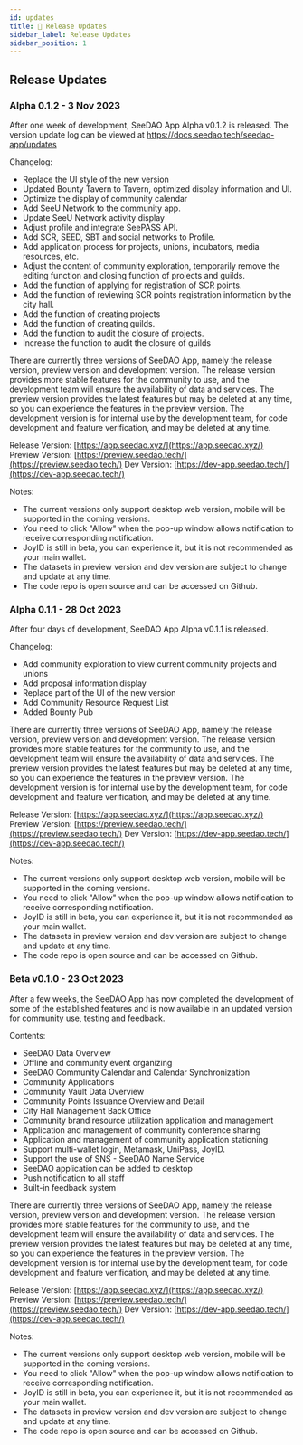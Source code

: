 ```yaml
---
id: updates
title: 💬 Release Updates
sidebar_label: Release Updates
sidebar_position: 1
---
```


## Release Updates


### Alpha 0.1.2 - 3 Nov 2023

After one week of development, SeeDAO App Alpha v0.1.2 is released.
The version update log can be viewed at https://docs.seedao.tech/seedao-app/updates

Changelog:
- Replace the UI style of the new version
- Updated Bounty Tavern to Tavern, optimized display information and UI.
- Optimize the display of community calendar
- Add SeeU Network to the community app.
- Update SeeU Network activity display
- Adjust profile and integrate SeePASS API.
- Add SCR, SEED, SBT and social networks to Profile.
- Add application process for projects, unions, incubators, media resources, etc.
- Adjust the content of community exploration, temporarily remove the editing function and closing function of projects and guilds.
- Add the function of applying for registration of SCR points.
- Add the function of reviewing SCR points registration information by the city hall.
- Add the function of creating projects
- Add the function of creating guilds.
- Add the function to audit the closure of projects.
- Increase the function to audit the closure of guilds

There are currently three versions of SeeDAO App, namely the release version, preview version and development version.
The release version provides more stable features for the community to use, and the development team will ensure the availability of data and services.
The preview version provides the latest features but may be deleted at any time, so you can experience the features in the preview version.
The development version is for internal use by the development team, for code development and feature verification, and may be deleted at any time.

Release Version: [https://app.seedao.xyz/](https://app.seedao.xyz/)
Preview Version: [https://preview.seedao.tech/](https://preview.seedao.tech/)
Dev Version: [https://dev-app.seedao.tech/](https://dev-app.seedao.tech/)

Notes:
- The current versions only support desktop web version, mobile will be supported in the coming versions.
- You need to click "Allow" when the pop-up window allows notification to receive corresponding notification.
- JoyID is still in beta, you can experience it, but it is not recommended as your main wallet.
- The datasets in preview version and dev version are subject to change and update at any time.
- The code repo is open source and can be accessed on Github.


### Alpha 0.1.1 - 28 Oct 2023

After four days of development, SeeDAO App Alpha v0.1.1 is released.

Changelog:
- Add community exploration to view current community projects and unions
- Add proposal information display
- Replace part of the UI of the new version
- Add Community Resource Request List
- Added Bounty Pub

There are currently three versions of SeeDAO App, namely the release version, preview version and development version.
The release version provides more stable features for the community to use, and the development team will ensure the availability of data and services.
The preview version provides the latest features but may be deleted at any time, so you can experience the features in the preview version.
The development version is for internal use by the development team, for code development and feature verification, and may be deleted at any time.

Release Version: [https://app.seedao.xyz/](https://app.seedao.xyz/)
Preview Version: [https://preview.seedao.tech/](https://preview.seedao.tech/)
Dev Version: [https://dev-app.seedao.tech/](https://dev-app.seedao.tech/)

Notes:
- The current versions only support desktop web version, mobile will be supported in the coming versions.
- You need to click "Allow" when the pop-up window allows notification to receive corresponding notification.
- JoyID is still in beta, you can experience it, but it is not recommended as your main wallet.
- The datasets in preview version and dev version are subject to change and update at any time.
- The code repo is open source and can be accessed on Github.

### Beta v0.1.0 - 23 Oct 2023

After a few weeks, the SeeDAO App has now completed the development of some of the established features and is now available in an updated version for community use, testing and feedback.

Contents:
- SeeDAO Data Overview
- Offline and community event organizing
- SeeDAO Community Calendar and Calendar Synchronization
- Community Applications
- Community Vault Data Overview
- Community Points Issuance Overview and Detail
- City Hall Management Back Office
- Community brand resource utilization application and management
- Application and management of community conference sharing
- Application and management of community application stationing
- Support multi-wallet login, Metamask, UniPass, JoyID.
- Support the use of SNS - SeeDAO Name Service
- SeeDAO application can be added to desktop
- Push notification to all staff
- Built-in feedback system

There are currently three versions of SeeDAO App, namely the release version, preview version and development version.
The release version provides more stable features for the community to use, and the development team will ensure the availability of data and services.
The preview version provides the latest features but may be deleted at any time, so you can experience the features in the preview version.
The development version is for internal use by the development team, for code development and feature verification, and may be deleted at any time.

Release Version: [https://app.seedao.xyz/](https://app.seedao.xyz/)
Preview Version: [https://preview.seedao.tech/](https://preview.seedao.tech/)
Dev Version: [https://dev-app.seedao.tech/](https://dev-app.seedao.tech/)

Notes:
- The current versions only support desktop web version, mobile will be supported in the coming versions.
- You need to click "Allow" when the pop-up window allows notification to receive corresponding notification.
- JoyID is still in beta, you can experience it, but it is not recommended as your main wallet.
- The datasets in preview version and dev version are subject to change and update at any time.
- The code repo is open source and can be accessed on Github.